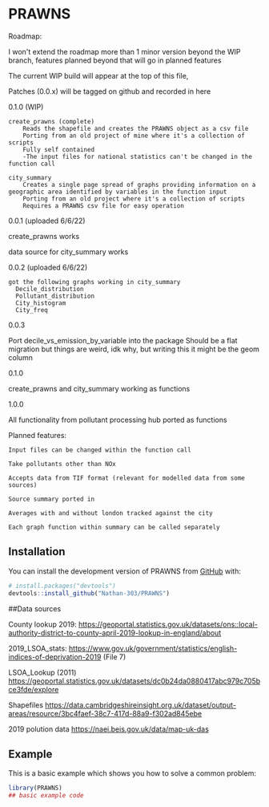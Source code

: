 
# PRAWNS

<!-- badges: start -->
<!-- badges: end -->


Roadmap:

I won't extend the roadmap more than 1 minor version beyond the WIP branch, features planned beyond that will go in planned features

The current WIP build will appear at the top of this file, 

Patches (0.0.x) will be tagged on github and recorded in here

0.1.0 (WIP)

	create_prawns (complete)
		Reads the shapefile and creates the PRAWNS object as a csv file
	 	Porting from an old project of mine where it's a collection of scripts
		Fully self contained
		-The input files for national statistics can't be changed in the function call

	city_summary
		Creates a single page spread of graphs providing information on a geographic area identified by variables in the function input
		Porting from an old project where it's a collection of scripts
		Requires a PRAWNS csv file for easy operation
		
	
0.0.1 (uploaded 6/6/22)

  create_prawns works
  
  data source for city_summary works
  
0.0.2 (uploaded 6/6/22)  
	
	got the following graphs working in city_summary
	  Decile_distribution
	  Pollutant_distribution
	  City_histogram
	  City_freq

0.0.3

  Port decile_vs_emission_by_variable into the package
    Should be a flat migration but things are weird, idk why, but writing this it might be the geom column
	
0.1.0

  create_prawns and city_summary working as functions

1.0.0

  All functionality from pollutant processing hub ported as functions
  
  
		
Planned features:

	Input files can be changed within the function call

	Take pollutants other than NOx
	
	Accepts data from TIF format (relevant for modelled data from some sources)
	
	Source summary ported in
	
	Averages with and without london tracked against the city
	
	Each graph function within summary can be called separately
	
## Installation

You can install the development version of PRAWNS from [GitHub](https://github.com/) with:



``` r
# install.packages("devtools")
devtools::install_github("Nathan-303/PRAWNS")
```

##Data sources

County lookup 2019:
https://geoportal.statistics.gov.uk/datasets/ons::local-authority-district-to-county-april-2019-lookup-in-england/about

2019_LSOA_stats:
https://www.gov.uk/government/statistics/english-indices-of-deprivation-2019 (File 7)

LSOA_Lookup (2011)
https://geoportal.statistics.gov.uk/datasets/dc0b24da0880417abc979c705bce3fde/explore

Shapefiles
https://data.cambridgeshireinsight.org.uk/dataset/output-areas/resource/3bc4faef-38c7-417d-88a9-f302ad845ebe

2019 polution data
https://naei.beis.gov.uk/data/map-uk-das

## Example

This is a basic example which shows you how to solve a common problem:

``` r
library(PRAWNS)
## basic example code
```

